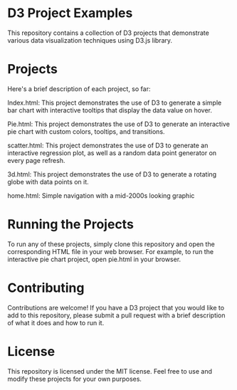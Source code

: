 # D3 Project Examples

This repository contains a collection of D3 projects that demonstrate various data visualization techniques using D3.js library.

# Projects
Here's a brief description of each project, so far:

Index.html: This project demonstrates the use of D3 to generate a simple bar chart with interactive tooltips that display the data value on hover.

Pie.html: This project demonstrates the use of D3 to generate an interactive pie chart with custom colors, tooltips, and transitions.

scatter.html: This project demonstrates the use of D3 to generate an interactive regression plot, as well as a random data point generator on every page refresh.

3d.html: This project demonstrates the use of D3 to generate a rotating globe with data points on it. 

home.html: Simple navigation with a mid-2000s looking graphic


# Running the Projects
To run any of these projects, simply clone this repository and open the corresponding HTML file in your web browser. For example, to run the interactive pie chart project, open pie.html in your browser.

# Contributing
Contributions are welcome! If you have a D3 project that you would like to add to this repository, please submit a pull request with a brief description of what it does and how to run it.

# License
This repository is licensed under the MIT license. Feel free to use and modify these projects for your own purposes.
